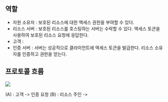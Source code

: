 ## 역할 
- 자원 소유자
  : 보호된 리소스에 대한 액세스 권한을 부여할 수 있다.  
- 리소스 서버
  : 보호된 리소스를 호스팅하는 서버는 수락할 수 있다. 
  액세스 토큰을 사용하여 보호된 리소스 요청에 응답한다.
- 고객
  : 
- 인증 서버 
  : 서버는 성공적으로 클라이언트에 액세스 토큰을 발급한다. 
  리소스 소유자를 인증하고 권한을 얻는다. 

## 프로토콜 흐름 

![](https://i.imgur.com/9OmDMN5.png)

(A) : 고객 -> 인증 요청
(B) : 리소스 주인 -> 